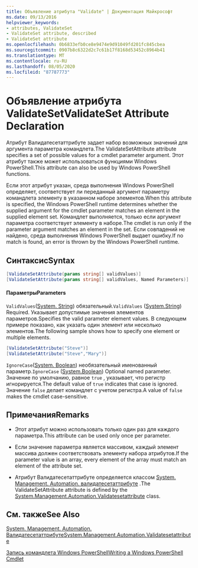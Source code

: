 ```yaml
---
title: Объявление атрибута "Validate" | Документация Майкрософт
ms.date: 09/13/2016
helpviewer_keywords:
- attributes, ValidateSet
- ValidateSet attribute, described
- ValidateSet attribute
ms.openlocfilehash: 0b6833efb0ce8e9474e9d91049fd201fc845cbea
ms.sourcegitcommit: 0907b8c6322d2c7c61b17f8168d53452c8964b41
ms.translationtype: MT
ms.contentlocale: ru-RU
ms.lasthandoff: 08/05/2020
ms.locfileid: "87787773"
---
```

# <a name="validateset-attribute-declaration"></a><span data-ttu-id="f79f1-102">Объявление атрибута ValidateSet</span><span class="sxs-lookup"><span data-stu-id="f79f1-102">ValidateSet Attribute Declaration</span></span>

<span data-ttu-id="f79f1-103">Атрибут Валидатесетаттрибуте задает набор возможных значений для аргумента параметра командлета.</span><span class="sxs-lookup"><span data-stu-id="f79f1-103">The ValidateSetAttribute attribute specifies a set of possible values for a cmdlet parameter argument.</span></span> <span data-ttu-id="f79f1-104">Этот атрибут также может использоваться функциями Windows PowerShell.</span><span class="sxs-lookup"><span data-stu-id="f79f1-104">This attribute can also be used by Windows PowerShell functions.</span></span>

<span data-ttu-id="f79f1-105">Если этот атрибут указан, среда выполнения Windows PowerShell определяет, соответствует ли переданный аргумент параметру командлета элементу в указанном наборе элементов.</span><span class="sxs-lookup"><span data-stu-id="f79f1-105">When this attribute is specified, the Windows PowerShell runtime determines whether the supplied argument for the cmdlet parameter matches an element in the supplied element set.</span></span> <span data-ttu-id="f79f1-106">Командлет выполняется, только если аргумент параметра соответствует элементу в наборе.</span><span class="sxs-lookup"><span data-stu-id="f79f1-106">The cmdlet is run only if the parameter argument matches an element in the set.</span></span> <span data-ttu-id="f79f1-107">Если совпадений не найдено, среда выполнения Windows PowerShell выдает ошибку.</span><span class="sxs-lookup"><span data-stu-id="f79f1-107">If no match is found, an error is thrown by the Windows PowerShell runtime.</span></span>

## <a name="syntax"></a><span data-ttu-id="f79f1-108">Синтаксис</span><span class="sxs-lookup"><span data-stu-id="f79f1-108">Syntax</span></span>

```csharp
[ValidateSetAttribute(params string[] validValues)]
[ValidateSetAttribute(params string[] validValues, Named Parameters)]
```

#### <a name="parameters"></a><span data-ttu-id="f79f1-109">Параметры</span><span class="sxs-lookup"><span data-stu-id="f79f1-109">Parameters</span></span>

<span data-ttu-id="f79f1-110">`ValidValues`([System. String](/dotnet/api/System.String)) обязательный.</span><span class="sxs-lookup"><span data-stu-id="f79f1-110">`ValidValues` ([System.String](/dotnet/api/System.String)) Required.</span></span> <span data-ttu-id="f79f1-111">Указывает допустимые значения элементов параметров.</span><span class="sxs-lookup"><span data-stu-id="f79f1-111">Specifies the valid parameter element values.</span></span> <span data-ttu-id="f79f1-112">В следующем примере показано, как указать один элемент или несколько элементов.</span><span class="sxs-lookup"><span data-stu-id="f79f1-112">The following sample shows how to specify one element or multiple elements.</span></span>

```csharp
[ValidateSetAttribute("Steve")]
[ValidateSetAttribute("Steve","Mary")]
```

<span data-ttu-id="f79f1-113">`IgnoreCase`([System. Boolean](/dotnet/api/System.Boolean)) необязательный именованный параметр.</span><span class="sxs-lookup"><span data-stu-id="f79f1-113">`IgnoreCase` ([System.Boolean](/dotnet/api/System.Boolean)) Optional named parameter.</span></span> <span data-ttu-id="f79f1-114">Значение по умолчанию, равное `true` , указывает, что регистр игнорируется.</span><span class="sxs-lookup"><span data-stu-id="f79f1-114">The default value of `true` indicates that case is ignored.</span></span> <span data-ttu-id="f79f1-115">Значение `false` делает командлет с учетом регистра.</span><span class="sxs-lookup"><span data-stu-id="f79f1-115">A value of `false` makes the cmdlet case-sensitive.</span></span>

## <a name="remarks"></a><span data-ttu-id="f79f1-116">Примечания</span><span class="sxs-lookup"><span data-stu-id="f79f1-116">Remarks</span></span>

- <span data-ttu-id="f79f1-117">Этот атрибут можно использовать только один раз для каждого параметра.</span><span class="sxs-lookup"><span data-stu-id="f79f1-117">This attribute can be used only once per parameter.</span></span>

- <span data-ttu-id="f79f1-118">Если значение параметра является массивом, каждый элемент массива должен соответствовать элементу набора атрибутов.</span><span class="sxs-lookup"><span data-stu-id="f79f1-118">If the parameter value is an array, every element of the array must match an element of the attribute set.</span></span>

- <span data-ttu-id="f79f1-119">Атрибут Валидатесетаттрибуте определяется классом [System. Management. Automation. валидатесетаттрибуте](/dotnet/api/System.Management.Automation.ValidateSetAttribute) .</span><span class="sxs-lookup"><span data-stu-id="f79f1-119">The ValidateSetAttribute attribute is defined by the [System.Management.Automation.Validatesetattribute](/dotnet/api/System.Management.Automation.ValidateSetAttribute) class.</span></span>

## <a name="see-also"></a><span data-ttu-id="f79f1-120">См. также</span><span class="sxs-lookup"><span data-stu-id="f79f1-120">See Also</span></span>

[<span data-ttu-id="f79f1-121">System. Management. Automation. Валидатесетаттрибуте</span><span class="sxs-lookup"><span data-stu-id="f79f1-121">System.Management.Automation.Validatesetattribute</span></span>](/dotnet/api/System.Management.Automation.ValidateSetAttribute)

[<span data-ttu-id="f79f1-122">Запись командлета Windows PowerShell</span><span class="sxs-lookup"><span data-stu-id="f79f1-122">Writing a Windows PowerShell Cmdlet</span></span>](./writing-a-windows-powershell-cmdlet.md)
